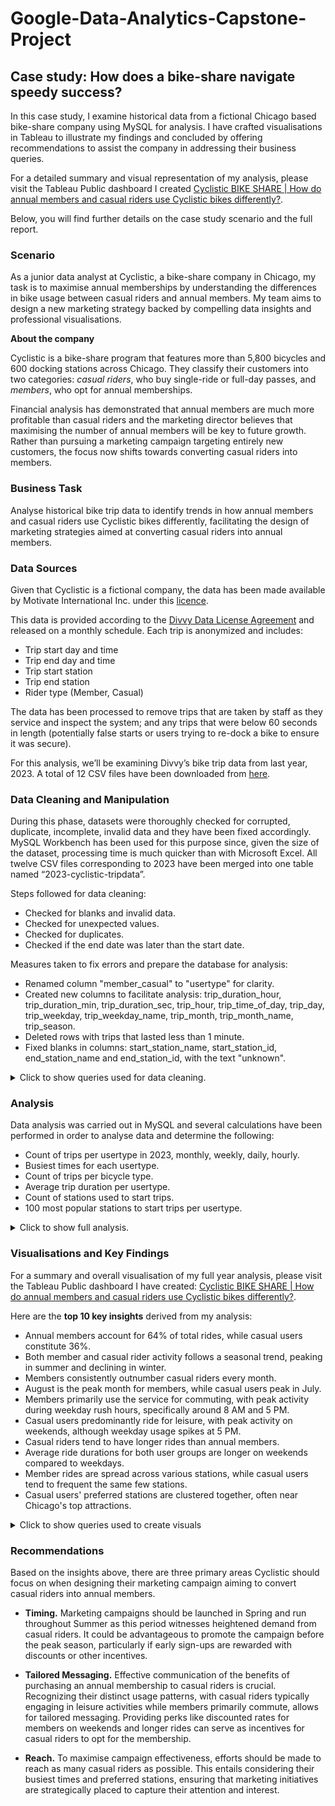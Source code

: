 # Google-Data-Analytics-Capstone-Project
## Case study: How does a bike-share navigate speedy success? 

In this case study, I examine historical data from a fictional Chicago based bike-share company using MySQL for analysis. I have crafted visualisations in Tableau to illustrate my findings and concluded by offering recommendations to assist the company in addressing their business queries.

For a detailed summary and visual representation of my analysis, please visit the Tableau Public dashboard I created [Cyclistic BIKE SHARE | How do annual members and casual riders use Cyclistic bikes differently?](https://public.tableau.com/views/CyclisticBIKESHAREHowdoannualmembersandcasualridersuseCyclisticbikesdifferently/Dashboard?:language=en-GB&:sid=&:display_count=n&:origin=viz_share_link).

Below, you will find further details on the case study scenario and the full report.

### Scenario
As a junior data analyst at Cyclistic, a bike-share company in Chicago, my task is to maximise annual memberships by understanding the differences in bike usage between casual riders and annual members. My team aims to design a new marketing strategy backed by compelling data insights and professional visualisations. 
					
**About the company**

Cyclistic is a bike-share program that features more than 5,800 bicycles and 600 docking stations across Chicago. They classify their customers into two categories: *casual riders*, who buy single-ride or full-day passes, and *members*, who opt for annual memberships.
 								
Financial analysis has demonstrated that annual members are much more profitable than casual riders and the marketing director believes that maximising the number of annual members will be key to future growth. Rather than pursuing a marketing campaign targeting entirely new customers, the focus now shifts towards converting casual riders into members.

### Business Task	
Analyse historical bike trip data to identify trends in how annual members and casual riders use Cyclistic bikes differently, facilitating the design of marketing strategies aimed at converting casual riders into annual members.

### Data Sources
Given that Cyclistic is a fictional company, the data has been made available by Motivate International Inc. under this [licence](https://divvybikes.com/data-license-agreement).

This data is provided according to the [Divvy Data License Agreement](https://divvybikes.com/data-license-agreement) and released on a monthly schedule. Each trip is anonymized and includes:
+ Trip start day and time
+ Trip end day and time
+ Trip start station
+ Trip end station
+ Rider type (Member, Casual)

The data has been processed to remove trips that are taken by staff as they service and inspect the system; and any trips that were below 60 seconds in length (potentially false starts or users trying to re-dock a bike to ensure it was secure).

For this analysis, we’ll be examining Divvy’s bike trip data from last year, 2023. A total of 12 CSV files have been downloaded from [here](https://divvy-tripdata.s3.amazonaws.com/index.html). 

### Data Cleaning and Manipulation 
During this phase, datasets were thoroughly checked for corrupted, duplicate, incomplete, invalid data and they have been fixed accordingly.
MySQL Workbench has been used for this purpose since, given the size of the dataset, processing time is much quicker than with Microsoft Excel. All twelve CSV files corresponding to 2023 have been merged into one table named “2023-cyclistic-tripdata”.

Steps followed for data cleaning:
+ Checked for blanks and invalid data.
+ Checked for unexpected values.
+ Checked for duplicates.
+ Checked if the end date was later than the start date. 

Measures taken to fix errors and prepare the database for analysis:
+ Renamed column "member_casual" to "usertype" for clarity.
+ Created new columns to facilitate analysis: trip_duration_hour, trip_duration_min, trip_duration_sec, trip_hour, trip_time_of_day, trip_day, trip_weekday, trip_weekday_name, trip_month, trip_month_name, trip_season.
+ Deleted rows with trips that lasted less than 1 minute.
+ Fixed blanks in columns: start_station_name, start_station_id, end_station_name and end_station_id, with the text "unknown". 

<details>
  <summary>Click to show queries used for data cleaning.</summary>

```tsql
-- DATA CLEANING & MANIPULATION

-- Creating a copy of the table before editing
CREATE TABLE copy_2023_cyclistic_tripdata
SELECT *
FROM case_study_v2.`2023-cyclistic-tripdata`;


-- Renaming columns for clarity
ALTER TABLE `case_study_v2`.`2023-cyclistic-tripdata`
CHANGE COLUMN `member_casual` `usertype` TEXT NULL DEFAULT NULL,
RENAME TO  `case_study_v2`.`2023-cyclistic-tripdata`;


-- Checking for unexpected values
SELECT DISTINCT
   rideable_type,
   usertype
FROM case_study_v2.`2023-cyclistic-tripdata`;
# Result: 5 row(s) returned


-- Checking for null values
SELECT
   started_at,
   ended_at,
   ride_id
FROM case_study_v2.`2023-cyclistic-tripdata`
WHERE started_at IS NULL
   OR ended_at IS NULL
   OR ride_id IS NULL;
# Result: 0 row(s) returned


-- Checking for duplicates
SELECT
COUNT(ride_id)
FROM case_study_v2.`2023-cyclistic-tripdata`;
# Result: 6150470


SELECT
COUNT(DISTINCT ride_id)
FROM case_study_v2.`2023-cyclistic-tripdata`;
# Result: 5712887


-- Identifying duplicates
SELECT
   ride_id,
   started_at,
   ended_at,
   COUNT(*) AS duplicate_count
FROM case_study_v2.`2023-cyclistic-tripdata`
GROUP BY ride_id, started_at, ended_at
HAVING COUNT(*) > 1
LIMIT 999999;
# Result: 437583 row(s) returned


ALTER TABLE case_study_v2.`2023-cyclistic-tripdata`
ADD COLUMN ID INT AUTO_INCREMENT PRIMARY KEY;


-- Deleting duplicate rows based on ride_id
DELETE case_study_v2.`2023-cyclistic-tripdata`
FROM case_study_v2.`2023-cyclistic-tripdata`
LEFT JOIN (
   SELECT MIN(ID) AS ID
   FROM case_study_v2.`2023-cyclistic-tripdata`
   GROUP BY ride_id
) AS keep_rows ON case_study_v2.`2023-cyclistic-tripdata`.ID = keep_rows.ID
WHERE keep_rows.ID IS NULL;
# Result: 437583 row(s) affected


-- Validating there are no duplicates
SELECT
   ride_id,
   started_at,
   ended_at,
   COUNT(*) AS duplicate_count
FROM case_study_v2.`2023-cyclistic-tripdata`
GROUP BY ride_id, started_at, ended_at
HAVING COUNT(*) > 1
LIMIT 999999;
# Result: 0 row(s) returned


-- Creating new columns to facilitate analysis


ALTER TABLE case_study_v2.`2023-cyclistic-tripdata` -- Calculating trip duration
ADD COLUMN trip_duration_hour INT,
ADD COLUMN trip_duration_min INT,
ADD COLUMN trip_duration_sec INT;


UPDATE case_study_v2.`2023-cyclistic-tripdata`
SET trip_duration_hour = TIMESTAMPDIFF(HOUR,started_at, ended_at),
   trip_duration_min = TIMESTAMPDIFF(MINUTE,started_at, ended_at),
   trip_duration_sec = TIMESTAMPDIFF(SECOND,started_at, ended_at);
# 5712887 row(s) affected Rows matched: 5712887  Changed: 5712887  Warnings: 0


ALTER TABLE case_study_v2.`2023-cyclistic-tripdata` -- Extracting the hour, time of day, day, weekday, month, year from started_at
ADD COLUMN trip_hour INT,
ADD COLUMN trip_time_of_day TEXT,
ADD COLUMN trip_day INT,
ADD COLUMN trip_weekday INT,
ADD COLUMN trip_weekday_name TEXT,
ADD COLUMN trip_month INT,
ADD COLUMN trip_month_name TEXT,
ADD COLUMN trip_season TEXT;


UPDATE case_study_v2.`2023-cyclistic-tripdata`
SET trip_hour = HOUR(started_at),
   trip_time_of_day = CASE
   WHEN HOUR(started_at) BETWEEN 6 and 11 THEN "Morning"
   WHEN HOUR(started_at) BETWEEN 12 and 16 THEN "Afternoon"
   WHEN HOUR(started_at) BETWEEN 17 and 20 THEN "Evening"
   ELSE "Night"
   END,
   trip_day = DAY(started_at),
   trip_weekday = WEEKDAY(started_at), -- 0 for Monday
   trip_weekday_name = DAYNAME(started_at),
   trip_month = MONTH(started_at),
   trip_month_name = MONTHNAME(started_at),
   trip_season = CASE
   WHEN started_at BETWEEN '2023-03-21 00:00:00' AND '2023-06-20 23:59:59' THEN "Spring"
   WHEN started_at BETWEEN '2023-06-21 00:00:00' AND '2023-09-20 23:59:59' THEN "Summer"
   WHEN started_at BETWEEN '2023-09-21 00:00:00' AND '2023-12-20 23:59:59' THEN "Autumn"
   ELSE "Winter"
   END;
# 5712887 row(s) affected Rows matched: 5712887  Changed: 5712887  Warnings: 0


-- Replacing empty cells with the text "unknown" on those cases where station name or station id are missing.
SELECT
COUNT(ID)
FROM case_study_v2.`2023-cyclistic-tripdata`
WHERE start_station_name = "" OR start_station_id = "";
# Result: 875848


UPDATE case_study_v2.`2023-cyclistic-tripdata`
SET start_station_name = "unknown"
WHERE start_station_name = "";
# Result: 875716 row(s) affected Rows matched: 875716  Changed: 875716  Warnings: 0


UPDATE case_study_v2.`2023-cyclistic-tripdata`
SET start_station_id = "unknown"
WHERE start_station_id = "";
# Result: 875848 row(s) affected Rows matched: 875848  Changed: 875848  Warnings: 0


SELECT
COUNT(ID)
FROM case_study_v2.`2023-cyclistic-tripdata`
WHERE end_station_name = "" OR end_station_id = "";
# Result: 922469


UPDATE case_study_v2.`2023-cyclistic-tripdata`
SET end_station_name = "unknown"
WHERE end_station_name = "";
# Result: 922328 row(s) affected Rows matched: 922328  Changed: 922328  Warnings: 0


UPDATE case_study_v2.`2023-cyclistic-tripdata`
SET end_station_id = "unknown"
WHERE end_station_id = "";
# Result: 922469 row(s) affected Rows matched: 922469  Changed: 922469  Warnings: 0


-- Deleting rows with trips that lasted less than 1 minute
SELECT
COUNT(ID)
FROM case_study_v2.`2023-cyclistic-tripdata`
WHERE trip_duration_min < 1;
# Result: 149614


DELETE FROM case_study_v2.`2023-cyclistic-tripdata`
WHERE trip_duration_min < 1;
# Result: 149614 row(s) affected


-- Checking if end dates are later than start dates
SELECT
*
FROM case_study_v2.`2023-cyclistic-tripdata`
WHERE ended_at <= started_at;
# Result: 0 row(s) returned
```
</details>

### Analysis
Data analysis was carried out in MySQL and several calculations have been performed in order to analyse data and determine the following: 
+ Count of trips per usertype in 2023, monthly, weekly, daily, hourly.
+ Busiest times for each usertype.
+ Count of trips per bicycle type.
+ Average trip duration per usertype.
+ Count of stations used to start trips.
+ 100 most popular stations to start trips per usertype.
  
<details>
  <summary>Click to show full analysis.</summary>

When examining bike trips taken in 2023, we can see that members are notably more active users compared to casual riders, constituting over 64% of the total trips.

![total trips count](Images/01_total_trips_count.jpeg)

<details>
<summary>Show SQL query</summary>
	
```tsql
-- Calculating the total number of trips in 2023 per usertype
SELECT 
	total_trips,
    total_member_trips,
	total_casual_trips,
	ROUND(total_member_trips/total_trips,2)*100 AS member_percentage,
	ROUND(total_casual_trips/total_trips,2)*100 AS casual_percentage
FROM 
	(
	SELECT
		COUNT(ID) AS total_trips,
        SUM(CASE WHEN usertype = 'member' THEN 1 ELSE 0 END) AS total_member_trips,
        SUM(CASE WHEN usertype = 'casual' THEN 1 ELSE 0 END) AS total_casual_trips
	FROM case_study_v2.`2023-cyclistic-tripdata`) AS trip_count_per_usertype;
```
</details>

First, let’s take a quick look at the busiest times for each usertype and we’ll then delve into each of these.

![members' busiest times](Images/02_member_busiest_times.jpeg)
![casuals' busiest times](Images/03_casual_busiest_times.jpeg)

<details>
<summary>Show SQL query</summary>
	
```tsql
-- Calculating the busiest times for Members
SELECT 
    member AS usertype,
    busiest_month.trip_month_name AS busiest_month,
    busiest_day.trip_weekday_name AS busiest_day,
    busiest_time.trip_time_of_day AS busiest_time,
    busiest_hour.trip_hour AS busiest_hour
FROM
    (SELECT 
        trip_month_name,
        COUNT(*) AS total_trips
    FROM case_study_v2.`2023-cyclistic-tripdata`
	WHERE usertype = "member"
    GROUP BY trip_month_name
    ORDER BY total_trips DESC
    LIMIT 1) AS busiest_month
    
JOIN
    (SELECT 
        trip_weekday_name,
        COUNT(*) AS total_trips
    FROM case_study_v2.`2023-cyclistic-tripdata`
	WHERE usertype = "member"
    GROUP BY trip_weekday_name
    ORDER BY total_trips DESC
    LIMIT 1) AS busiest_day

JOIN
    (SELECT 
        trip_time_of_day,
        COUNT(*) AS total_trips
    FROM case_study_v2.`2023-cyclistic-tripdata`
	WHERE usertype = "member"
    GROUP BY trip_time_of_day
    ORDER BY total_trips DESC
    LIMIT 1) AS busiest_time
    
    JOIN
    (SELECT 
        trip_hour,
        COUNT(*) AS total_trips
    FROM case_study_v2.`2023-cyclistic-tripdata`
	WHERE usertype = "member"
    GROUP BY trip_hour
    ORDER BY total_trips DESC
    LIMIT 1) AS busiest_hour;

-- Calculating the busiest times for Casuals
SELECT 
    casual AS usertype,
    busiest_month.trip_month_name AS busiest_month,
    busiest_day.trip_weekday_name AS busiest_day,
    busiest_time.trip_time_of_day AS busiest_time,
    busiest_hour.trip_hour AS busiest_hour
FROM
    (SELECT 
        trip_month_name,
        COUNT(*) AS total_trips
    FROM case_study_v2.`2023-cyclistic-tripdata`
	WHERE usertype = "casual"
    GROUP BY trip_month_name
    ORDER BY total_trips DESC
    LIMIT 1) AS busiest_month
    
JOIN
    (SELECT 
        trip_weekday_name,
        COUNT(*) AS total_trips
    FROM case_study_v2.`2023-cyclistic-tripdata`
	WHERE usertype = "casual"
    GROUP BY trip_weekday_name
    ORDER BY total_trips DESC
    LIMIT 1) AS busiest_day

JOIN
    (SELECT 
        trip_time_of_day,
        COUNT(*) AS total_trips
    FROM case_study_v2.`2023-cyclistic-tripdata`
	WHERE usertype = "casual"
    GROUP BY trip_time_of_day
    ORDER BY total_trips DESC
    LIMIT 1) AS busiest_time
    
    JOIN
    (SELECT 
        trip_hour,
        COUNT(*) AS total_trips
    FROM case_study_v2.`2023-cyclistic-tripdata`
	WHERE usertype = "casual"
    GROUP BY trip_hour
    ORDER BY total_trips DESC
    LIMIT 1) AS busiest_hour;
```
</details>

When analysing total trips by month, we can see the annual trend persists, with annual members outnumbering casual riders in each month.

Additionally, both user types exhibit seasonal patterns, experiencing peak demand during summer months and a decline in winter. 

![trip count by month](Images/04_month_trip_count.jpg)

<details>
<summary>Show SQL query</summary>
	
```tsql
-- Calculating the total number of trips per usertype per month
SELECT 
	trip_month_name,
    total_trips,
    total_member_trips,
	total_casual_trips
FROM 
	(
	SELECT
		trip_month_name,
		COUNT(ID) AS total_trips,
        SUM(CASE WHEN usertype = 'member' THEN 1 ELSE 0 END) AS total_member_trips,
        SUM(CASE WHEN usertype = 'casual' THEN 1 ELSE 0 END) AS total_casual_trips
	FROM case_study_v2.`2023-cyclistic-tripdata` 
    GROUP BY trip_month_name) AS trip_count_per_usertype
GROUP BY trip_month_name
ORDER BY total_trips DESC;

```
</details>

When analysing total trips by day, we can see that members tend to ride more during weekdays, especially on Thursdays, Wednesdays, and Tuesdays, whereas casual bikers prefer Saturdays, Sundays, and Fridays.

![trip count by weekday](Images/05_weekday_trip_count.jpeg)

<details>
<summary>Show SQL query</summary>
	
```tsql
-- Calculating the total number of trips per usertype per weekday
SELECT 
	trip_weekday_name,
    total_trips,
    total_member_trips,
	total_casual_trips
FROM 
	(
	SELECT
		trip_weekday_name,
		COUNT(ID) AS total_trips,
        SUM(CASE WHEN usertype = 'member' THEN 1 ELSE 0 END) AS total_member_trips,
        SUM(CASE WHEN usertype = 'casual' THEN 1 ELSE 0 END) AS total_casual_trips
	FROM case_study_v2.`2023-cyclistic-tripdata` 
    GROUP BY trip_weekday_name) AS trip_count_per_usertype
GROUP BY trip_weekday_name
ORDER BY total_trips DESC;
```
</details>

When looking at the time of the day, we can see that members ride consistently throughout the day, including morning, afternoon and evening, while casual bikers predominantly ride in the afternoon.

![trip count by time of day](Images/06_time_of_day_trip_count.jpeg)

<details>
<summary>Show SQL query</summary>
	
```tsql
-- Calculating the total number of trips per usertype per time of day
SELECT 
	trip_time_of_day,
    total_trips,
    total_member_trips,
	total_casual_trips
FROM 
	(
	SELECT
		trip_time_of_day,
		COUNT(ID) AS total_trips,
        SUM(CASE WHEN usertype = 'member' THEN 1 ELSE 0 END) AS total_member_trips,
        SUM(CASE WHEN usertype = 'casual' THEN 1 ELSE 0 END) AS total_casual_trips
	FROM case_study_v2.`2023-cyclistic-tripdata` 
    GROUP BY trip_time_of_day) AS trip_count_per_usertype
GROUP BY trip_time_of_day
ORDER BY total_trips DESC;
```
</details>

If we take a closer look and analyse the number of trips per hour, we can see that members’ bike usage is most frequent between 4 PM and 6 PM, as well as around 8 AM, correlating with typical working hours. Conversely, casual riders' activity peaks between 3 PM and 6 PM, suggesting a preference for leisurely rides during these hours.

![trip count by hour](Images/07_hour_trip_count.jpeg)

<details>
<summary>Show SQL query</summary>
	
```tsql
-- Calculating the total number of trips per usertype per hour
SELECT 
	trip_hour,
    total_trips,
    total_member_trips,
	total_casual_trips
FROM 
	(
	SELECT
		trip_hour,
		COUNT(ID) AS total_trips,
        SUM(CASE WHEN usertype = 'member' THEN 1 ELSE 0 END) AS total_member_trips,
        SUM(CASE WHEN usertype = 'casual' THEN 1 ELSE 0 END) AS total_casual_trips
	FROM case_study_v2.`2023-cyclistic-tripdata` 
    GROUP BY trip_hour) AS trip_count_per_usertype
GROUP BY trip_hour
ORDER BY total_trips DESC
LIMIT 10;
```
</details>

Now, let’s have a look at how members and casual riders use the service differently based on their average trip duration.

![average trip duration](Images/08_avg_trip_duration.jpeg)

<details>
<summary>Show SQL query</summary>
	
```tsql
-- Calculating the average trip duration in 2023
SELECT
	(SELECT
	ROUND(AVG(trip_duration_min)) 
	FROM case_study_v2.`2023-cyclistic-tripdata`) AS avg_overall_trip_duration_min,
	(SELECT
	ROUND(AVG(trip_duration_min)) 
	FROM case_study_v2.`2023-cyclistic-tripdata` 
	WHERE usertype = "member") AS avg_member_trip_duration_min,
	(SELECT
	ROUND(AVG(trip_duration_min)) 
	FROM case_study_v2.`2023-cyclistic-tripdata` 
	WHERE usertype = "casual") AS avg_casual_trip_duration_min;
```
</details>

Given that casual riders hold the bike nearly twice as long as members on average, we need to delve deeper into the data to understand if this disparity is influenced by a peak in trips during a particular month. 

When comparing their average trip durations, we observe consistency throughout the year, with peaks during the summer months, yet still displaying an approximate 10-minute difference between members and casual riders.

**Insight**
![member vs casual avg trip duration by month](Images/09_member_vs_casual_month_avg_trip_duration.jpeg)

<details>
<summary>Show SQL query</summary>
	
```tsql
-- Checking if the difference between usertypes is due to trip peaks in particular months
SELECT
	usertype,
	trip_month_name,
	ROUND(AVG(trip_duration_min)) AS avg_trip_duration_min
FROM case_study_v2.`2023-cyclistic-tripdata`
WHERE usertype = "member"
GROUP BY usertype, trip_month_name;

SELECT
	usertype,
	trip_month_name,
	ROUND(AVG(trip_duration_min)) AS avg_trip_duration_min
FROM case_study_v2.`2023-cyclistic-tripdata`
WHERE usertype = "casual"
GROUP BY usertype, trip_month_name;

```
</details>

If the month is not the determining factor, let’s investigate if there are variations in trip durations based on the day of the week.

Results consistently indicate that casual riders tend to ride twice as long as members on a daily basis, with peaks for both user types observed during weekends.

![member vs casual avg trip duration by weekday](Images/10_member_vs_casual_weekday_avg_trip_duration.jpeg)

<details>
<summary>Show SQL query</summary>
	
```tsql
-- Checking if the difference between usertypes is due to trip peaks in particular days of the week
SELECT
	usertype,
	trip_weekday_name,
	ROUND(AVG(trip_duration_min)) AS avg_trip_duration_min
FROM case_study_v2.`2023-cyclistic-tripdata`
WHERE usertype = "member"
GROUP BY usertype, trip_weekday_name
ORDER BY avg_trip_duration_min DESC;

SELECT
	usertype,
	trip_weekday_name,
	ROUND(AVG(trip_duration_min)) AS avg_trip_duration_min
FROM case_study_v2.`2023-cyclistic-tripdata`
WHERE usertype = "casual"
GROUP BY usertype, trip_weekday_name
ORDER BY avg_trip_duration_min DESC;

```
</details>

Let’s delve deeper into this discrepancy by investigating the maximum trip duration for each usertype to assess its impact on the average.

![max trip duration](Images/11_max_trip_duration.jpeg)

<details>
<summary>Show SQL query</summary>

```tsql
-- Checking if the difference between usertypes is due to outliers
SELECT 
	usertype,
	MAX(trip_duration_hour) AS MAX_trip_duration_hour
FROM case_study_v2.`2023-cyclistic-tripdata`
GROUP BY usertype
ORDER BY MAX_trip_duration_hour DESC;
```
</details>

Ah-ha! The maximum trip duration for casual riders is notably high, with the longest trip recorded at 202 hours. 

Now, let’s determine if this outlier significantly influences our average trip duration. We will identify casual riders’ trips exceeding 3 days, assuming these extended durations may be attributed to tourists holding the bike for an entire weekend.

![outliers count for trip duration](Images/12_outliers_avg_trip_duration.jpeg)

<details>
<summary>Show SQL query</summary>
	
```tsql
-- Checking if the number of outliers is representative to impact on our average trip duration
SELECT
	usertype,
	total_trips,
    trip_duration_longer_than_3_days,
    ROUND(trip_duration_longer_than_3_days/total_trips*100,2) AS long_trips_percentage
    FROM
	(SELECT
		usertype,
		COUNT(ID) AS total_trips,
		SUM(CASE WHEN trip_duration_min > 60*24*3 THEN 1 ELSE 0 END) AS trip_duration_longer_than_3_days
		FROM case_study_v2.`2023-cyclistic-tripdata`
        GROUP BY usertype) AS trip_count
	GROUP BY usertype;
```
</details>

We can conclude that casual riders' average trip duration remains largely unaffected by outliers, as these instances are minimal, constituting only 5 trips, which represent 0% of the total trips analysed.

Now, let’s examine the distribution of rides per user type by grouping them into time intervals. 

It is evident that both user groups tend to take short rides within 15 minutes, particularly members. However, casual rides surpass member rides when considering trips lasting more than 45 minutes, indicating their preference for longer rides.

**Insight**
![trip duration by time intervals](Images/13_trip_duration_time_intervals.jpeg)

<details>
<summary>Show SQL query</summary>
	
```tsql
-- Analysing trip duration per usertype by grouping them in time intervals
SELECT
	usertype,
    COUNT(ID) AS total_trips,
    ROUND((COUNT(ID) / (SELECT COUNT(*) FROM case_study_v2.`2023-cyclistic-tripdata`)) * 100, 2) AS percentage,
    CASE 
        WHEN trip_duration_min <= 15 THEN '00:15'
        WHEN trip_duration_min BETWEEN 15 AND 30 THEN '00:30'
        WHEN trip_duration_min BETWEEN 31 AND 45 THEN '00:45'
        WHEN trip_duration_hour = 1 THEN '01:00'
        WHEN trip_duration_hour = 2 THEN '02:00'
        ELSE '> 2:00'
    END AS trip_duration_behaviour
FROM case_study_v2.`2023-cyclistic-tripdata`
GROUP BY trip_duration_behaviour, usertype
ORDER BY trip_duration_behaviour;
```
</details>


**Insight**
![start station count](Images/14_start_station_count.jpeg)

<details>
<summary>Show SQL query</summary>
	
```tsql
-- Counting how many stations are used to start trips
SELECT                                          
	COUNT(DISTINCT start_station_name)
FROM case_study_v2.`2023-cyclistic-tripdata`;
```
</details>

Considering there are 1586 stations

**Insight**
![](Images/.jpeg)

<details>
<summary>Show SQL query</summary>
	
```tsql
-- bla bla bla
```
</details>

</details>

### Visualisations and Key Findings
For a summary and overall visualisation of my full year analysis, please visit the Tableau Public dashboard I have created: [Cyclistic BIKE SHARE | How do annual members and casual riders use Cyclistic bikes differently?](https://public.tableau.com/views/CyclisticBIKESHAREHowdoannualmembersandcasualridersuseCyclisticbikesdifferently/Dashboard?:language=en-GB&:sid=&:display_count=n&:origin=viz_share_link).

Here are the **top 10 key insights** derived from my analysis:
+ Annual members account for 64% of total rides, while casual users constitute 36%.
+ Both member and casual rider activity follows a seasonal trend, peaking in summer and declining in winter.
+ Members consistently outnumber casual riders every month.
+ August is the peak month for members, while casual users peak in July.
+ Members primarily use the service for commuting, with peak activity during weekday rush hours, specifically around 8 AM and 5 PM.
+ Casual users predominantly ride for leisure, with peak activity on weekends, although weekday usage spikes at 5 PM.
+ Casual riders tend to have longer rides than annual members.
+ Average ride durations for both user groups are longer on weekends compared to weekdays.
+ Member rides are spread across various stations, while casual users tend to frequent the same few stations.
+ Casual users' preferred stations are clustered together, often near Chicago's top attractions.

<details>
  <summary>Click to show queries used to create visuals</summary>

```tsql

-- Creating views to store data for later visualisations

-- Total number of trips in 2023
SELECT
   COUNT(ID) AS number_of_trips,
   SUM(CASE WHEN usertype = 'member' THEN 1 ELSE 0 END) AS total_member_trips,
   SUM(CASE WHEN usertype = 'casual' THEN 1 ELSE 0 END) AS total_casual_trips
FROM case_study_v2.`2023-cyclistic-tripdata`;


-- Total number of trips per month
SELECT
   usertype,
   trip_month_name,
   trip_season,
   COUNT(ID) AS number_of_trips
FROM case_study_v2.`2023-cyclistic-tripdata`
GROUP BY usertype, trip_month_name, trip_season;


-- Total number of trips per day
SELECT
   usertype,
   trip_weekday_name,
   trip_time_of_day,
   trip_hour,
   COUNT(ID) AS number_of_trips
FROM case_study_v2.`2023-cyclistic-tripdata`
GROUP BY usertype, trip_weekday_name, trip_time_of_day, trip_hour;


-- Average trip duration in 2023 per usertype
SELECT
   usertype,
   ROUND(AVG(trip_duration_min)) AS avg_trip_duration_min
FROM case_study_v2.`2023-cyclistic-tripdata`
GROUP BY usertype;


-- Trip duration per usertype grouped in time intervals
SELECT
   usertype,
   COUNT(ID) AS number_of_trips,
   ROUND((COUNT(ID) / (SELECT COUNT(*) FROM case_study_v2.`2023-cyclistic-tripdata`)) * 100, 2) AS percentage,
   CASE
       WHEN trip_duration_min <= 15 THEN '00:15'
       WHEN trip_duration_min BETWEEN 15 AND 30 THEN '00:30'
       WHEN trip_duration_min BETWEEN 31 AND 45 THEN '00:45'
       WHEN trip_duration_hour = 1 THEN '01:00'
       WHEN trip_duration_hour = 2 THEN '02:00'
       ELSE '> 2:00'
   END AS trip_duration_behaviour
FROM
   case_study_v2.`2023-cyclistic-tripdata`
GROUP BY
   trip_duration_behaviour, usertype
ORDER BY
   trip_duration_behaviour;


-- Busiest times per usertype
-- Members:
SELECT
   busiest_month.trip_month_name AS busiest_month,
   busiest_day.trip_weekday_name AS busiest_day,
   busiest_time.trip_time_of_day AS busiest_time
FROM
   (SELECT
       trip_month_name,
       COUNT(*) AS total_trips
   FROM
       case_study_v2.`2023-cyclistic-tripdata`
   WHERE usertype = "member"
   GROUP BY
       trip_month_name
   ORDER BY
       total_trips DESC
   LIMIT 1) AS busiest_month
  
JOIN
   (SELECT
       trip_weekday_name,
       COUNT(*) AS total_trips
   FROM
       case_study_v2.`2023-cyclistic-tripdata`
   WHERE usertype = "member"
   GROUP BY
       trip_weekday_name
   ORDER BY
       total_trips DESC
   LIMIT 1) AS busiest_day


JOIN
   (SELECT
       trip_time_of_day,
       COUNT(*) AS total_trips
   FROM
       case_study_v2.`2023-cyclistic-tripdata`
   WHERE usertype = "member"
   GROUP BY
       trip_time_of_day
   ORDER BY
       total_trips DESC
   LIMIT 1) AS busiest_time;


-- Casuals:
SELECT
   busiest_month.trip_month_name AS busiest_month,
   busiest_day.trip_weekday_name AS busiest_day,
   busiest_time.trip_time_of_day AS busiest_time
FROM
   (SELECT
       trip_month_name,
       COUNT(*) AS total_trips
   FROM
       case_study_v2.`2023-cyclistic-tripdata`
   WHERE usertype = "casual"
   GROUP BY
       trip_month_name
   ORDER BY
       total_trips DESC
   LIMIT 1) AS busiest_month
  
JOIN
   (SELECT
       trip_weekday_name,
       COUNT(*) AS total_trips
   FROM
       case_study_v2.`2023-cyclistic-tripdata`
   WHERE usertype = "casual"
   GROUP BY
       trip_weekday_name
   ORDER BY
       total_trips DESC
   LIMIT 1) AS busiest_day


JOIN
   (SELECT
       trip_time_of_day,
       COUNT(*) AS total_trips
   FROM
       case_study_v2.`2023-cyclistic-tripdata`
   WHERE usertype = "casual"
   GROUP BY
       trip_time_of_day
   ORDER BY
       total_trips DESC
   LIMIT 1) AS busiest_time;


-- Top 100 Stations to start trips
SELECT
   DISTINCT start_station_name,
   SUM(CASE WHEN trip_id = trip_id AND start_station_name = start_station_name THEN 1 ELSE 0 END) AS total_trips,
   SUM(CASE WHEN usertype = 'member' AND start_station_name = start_station_name THEN 1 ELSE 0 END) AS member_trips,
   SUM(CASE WHEN usertype = 'casual' AND start_station_name = start_station_name THEN 1 ELSE 0 END) AS casual_trips,
   start_lat,
   start_lng
FROM case_study_v2.`2023-cyclistic-tripdata`
WHERE start_station_name <> "unknown"
GROUP BY start_station_name, start_lat, start_lng
ORDER BY total_trips DESC
LIMIT 100;
```
</details>


### Recommendations
Based on the insights above, there are three primary areas Cyclistic should focus on when designing their marketing campaign aiming to convert casual riders into annual members. 

+ **Timing.**
  Marketing campaigns should be launched in Spring and run throughout Summer as this period witnesses heightened demand from casual riders.
  It could be advantageous to promote the campaign before the peak season, particularly if early sign-ups are rewarded with discounts or other incentives.

+ **Tailored Messaging.**
  Effective communication of the benefits of purchasing an annual membership to casual riders is crucial. Recognizing their distinct usage patterns, with casual riders typically engaging in leisure activities while members primarily commute, allows for tailored messaging. 
  Providing perks like discounted rates for members on weekends and longer rides can serve as incentives for casual riders to opt for the membership.

+ **Reach.**
  To maximise campaign effectiveness, efforts should be made to reach as many casual riders as possible. This entails considering their busiest times and preferred stations, ensuring that marketing initiatives are strategically placed to capture their attention and interest.



